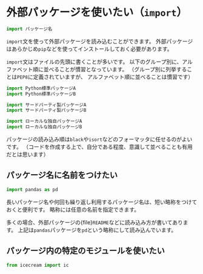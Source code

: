 # 外部パッケージを使いたい（``import``）

```python
import パッケージ名
```

``import``文を使って外部パッケージを読み込むことができます。
外部パッケージはあらかじめ``pip``などを使ってインストールしておく必要があります。

``import``文はファイルの先頭に書くことが多いです。
以下のグループ別に、アルファベット順に並べることが慣習となっています。
（グループ別に列挙することは``PEP8``に定義されていますが、
アルファベット順に並べることは慣習です）

```python
import Python標準パッケージA
import Python標準パッケージB

import サードパーティ製パッケージA
import サードパーティ製パッケージB

import ローカルな独自パッケージA
import ローカルな独自パッケージB
```

パッケージの読み込み順は``black``や``isort``などのフォーマッタに任せるのがよいです。
（コードを作成する上で、自分である程度、意識して並べることも有用だとは思います）

## パッケージ名に名前をつけたい

```python
import pandas as pd
```

長いパッケージ名や何回も繰り返し利用するパッケージ名は、短い略称をつけておくと便利です。
略称には任意の名前を指定できます。

多くの場合、外部パッケージの{file}`README`などに読み込み方が書いてあります。
上記は``pandas``パッケージを``pd``という略称にして読み込んでいます。

## パッケージ内の特定のモジュールを使いたい

```python
from icecream import ic
```

